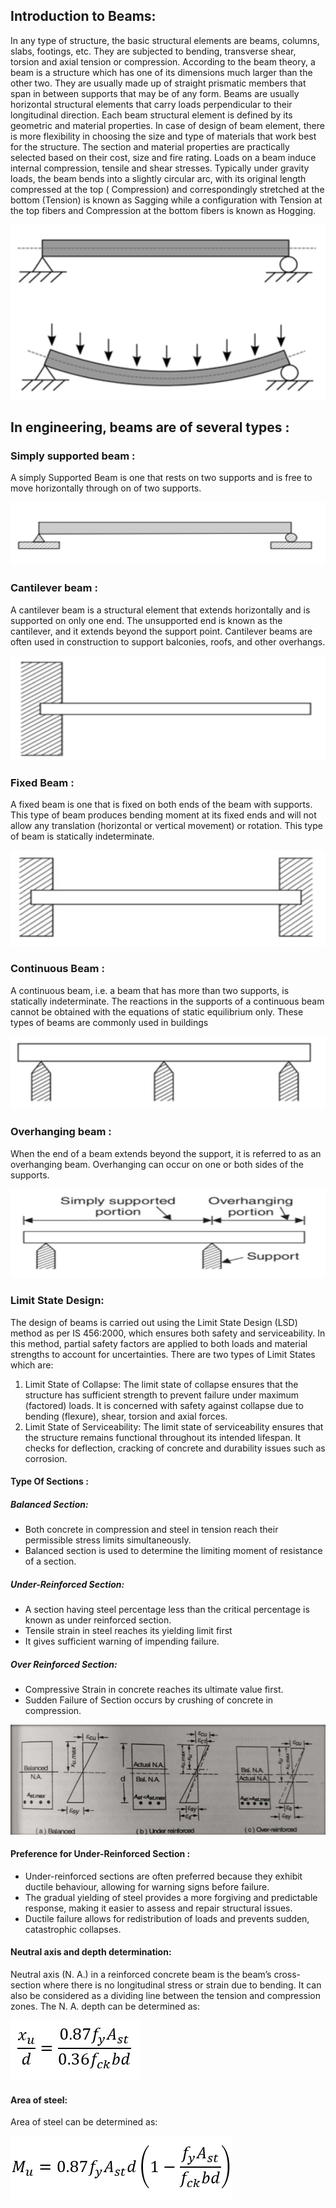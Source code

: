 
## Introduction to Beams:

In any type of structure, the basic structural elements are beams, columns, slabs, footings, etc. They are subjected to bending, transverse shear, torsion and axial tension or compression. According to the beam theory, a beam is a structure which has one of its dimensions much larger than the other two. They are usually made up of straight prismatic members that span in between supports that may be of any form. Beams are usually horizontal structural elements that carry loads perpendicular to their longitudinal direction. Each beam structural element is defined by its geometric and material properties. In case of design of beam element, there is more flexibility in choosing the size and type of materials that work best for the structure. The section and material properties are practically selected based on their cost, size and fire rating. Loads on a beam induce internal compression, tensile and shear stresses. Typically under gravity loads, the beam bends into a slightly circular arc, with its original length compressed at the top ( Compression) and correspondingly stretched at the bottom (Tension) is known as Sagging while a configuration with Tension at the top fibers and Compression at the bottom fibers is known as Hogging.

![*beam1*](images/beam1.png)

## In engineering, beams are of several types :

### Simply supported beam :

A simply Supported Beam is one that rests on two supports and is free to move horizontally through on of two supports.

![*beam2*](images/beam2.png)

### Cantilever beam :

A cantilever beam is a structural element that extends horizontally and is supported on only one end. The unsupported end is known as the cantilever, and it extends beyond the support point. Cantilever beams are often used in construction to support balconies, roofs, and other overhangs.

![*beam3*](images/beam3.png)

### Fixed Beam :

A fixed beam is one that is fixed on both ends of the beam with supports. This type of beam produces bending moment at its fixed ends and will not allow any translation (horizontal or vertical movement) or rotation. This type of beam is statically indeterminate.

![*beam4*](images/beam4.png)

### Continuous Beam :

A continuous beam, i.e. a beam that has more than two supports, is statically indeterminate. The reactions in the supports of a continuous beam cannot be obtained with the equations of static equilibrium only.
These types of beams are commonly used in buildings

![*beam5*](images/beam5.png)

### Overhanging beam :

When the end of a beam extends beyond the support, it is referred to as an overhanging beam. Overhanging can occur on one or both sides of the supports.

![*beam6*](images/beam6.png)

### Limit State Design:
The design of beams is carried out using the Limit State Design (LSD) method as per IS 456:2000, which ensures both safety and serviceability. In this method, partial safety factors are applied to both loads and material strengths to account for uncertainties. There are two types of Limit States which are:
1.	Limit State of Collapse: The limit state of collapse ensures that the structure has sufficient strength to prevent failure under maximum (factored) loads. It is concerned with safety against collapse due to bending (flexure), shear, torsion and axial forces.
2.	Limit State of Serviceability: The limit state of serviceability ensures that the structure remains functional throughout its intended lifespan. It checks for deflection, cracking of concrete and durability issues such as corrosion.

 

#### Type Of Sections :

##### Balanced Section:

- Both concrete in compression and steel in tension reach their permissible stress limits simultaneously.
- Balanced section is used to determine the limiting moment of resistance of a section.

##### Under-Reinforced Section:

- A section having steel percentage less than the critical percentage is known as under reinforced section.
- Tensile strain in steel reaches its yielding limit first
- It gives sufficient warning of impending failure.

##### Over Reinforced Section:

- Compressive Strain in concrete reaches its ultimate value first.
- Sudden Failure of Section occurs by crushing of concrete in compression.

 ![*beam7*](images/beam7.png)

#### Preference for Under-Reinforced Section :

- Under-reinforced sections are often preferred because they exhibit ductile behaviour, allowing for warning signs before failure.
- The gradual yielding of steel provides a more forgiving and predictable response, making it easier to assess and repair structural issues.
- Ductile failure allows for redistribution of loads and prevents sudden, catastrophic collapses.

#### Neutral axis and depth determination:

Neutral axis (N. A.) in a reinforced concrete beam is the beam’s cross-section where there is no longitudinal stress or strain due to bending. It can also be considered as a dividing line between the tension and compression zones. The N. A. depth can be determined as:

 ![*f1*](images/f1.png)
 
#### Area of steel:
Area of steel can be determined as:
 
 ![*f2*](images/f2.png)





